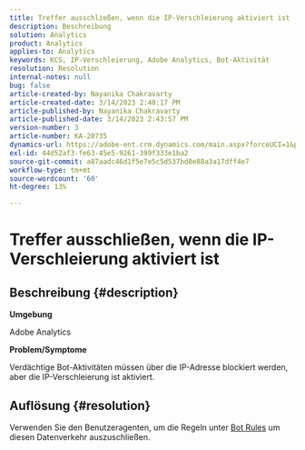 ```yaml
---
title: Treffer ausschließen, wenn die IP-Verschleierung aktiviert ist
description: Beschreibung
solution: Analytics
product: Analytics
applies-to: Analytics
keywords: KCS, IP-Verschleierung, Adobe Analytics, Bot-Aktivität
resolution: Resolution
internal-notes: null
bug: false
article-created-by: Nayanika Chakravarty
article-created-date: 3/14/2023 2:40:17 PM
article-published-by: Nayanika Chakravarty
article-published-date: 3/14/2023 2:43:57 PM
version-number: 3
article-number: KA-20735
dynamics-url: https://adobe-ent.crm.dynamics.com/main.aspx?forceUCI=1&pagetype=entityrecord&etn=knowledgearticle&id=a7314f20-76c2-ed11-83ff-6045bd006a22
exl-id: 44d52af3-fe63-45e5-9261-399f333e1ba2
source-git-commit: a87aadc46d1f5e7e5c5d537bd0e88a3a17dff4e7
workflow-type: tm+mt
source-wordcount: '60'
ht-degree: 13%

---
```


# Treffer ausschließen, wenn die IP-Verschleierung aktiviert ist

## Beschreibung {#description}


<b>Umgebung</b>

Adobe Analytics

<b>Problem/Symptome</b>

Verdächtige Bot-Aktivitäten müssen über die IP-Adresse blockiert werden, aber die IP-Verschleierung ist aktiviert.


## Auflösung {#resolution}


Verwenden Sie den Benutzeragenten, um die Regeln unter [Bot Rules](https://experienceleague.adobe.com/docs/analytics/admin/admin-tools/manage-report-suites/edit-report-suite/report-suite-general/bot-removal/bot-rules.html?lang=en) um diesen Datenverkehr auszuschließen.
